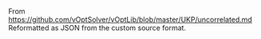From https://github.com/vOptSolver/vOptLib/blob/master/UKP/uncorrelated.md
Reformatted as JSON from the custom source format.

